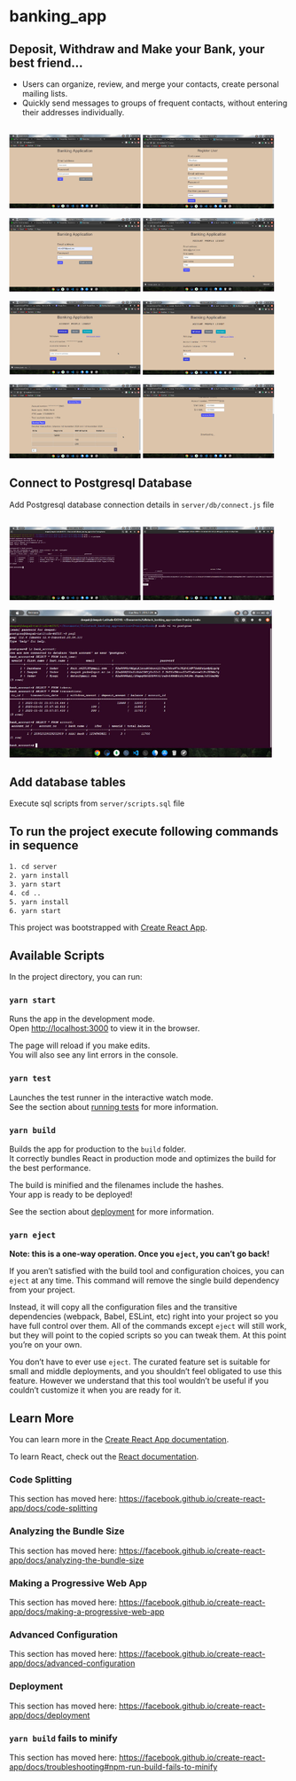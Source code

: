 # banking_app

## Deposit, Withdraw and Make your Bank, your best friend...

* Users can organize, review, and merge your contacts, create personal mailing lists.
* Quickly send messages to groups of frequent contacts, without entering their addresses individually.
<br><br>
<p float="left">
  <img src="https://raw.githubusercontent.com/vieee/banking_app/master/images/1.png" width="47%" />
  <img src="https://raw.githubusercontent.com/vieee/banking_app/master/images/2.png" width="47%" /> 
</p>
<p float="left">
  <img src="https://raw.githubusercontent.com/vieee/banking_app/master/images/3.png" width="47%" />
  <img src="https://raw.githubusercontent.com/vieee/banking_app/master/images/4.png" width="47%" /> 
</p>
<p float="left">
  <img src="https://raw.githubusercontent.com/vieee/banking_app/master/images/5.png" width="47%" />
  <img src="https://raw.githubusercontent.com/vieee/banking_app/master/images/6.png" width="47%" /> 
</p>
<p float="left">
  <img src="https://raw.githubusercontent.com/vieee/banking_app/master/images/7.png" width="47%" />
  <img src="https://raw.githubusercontent.com/vieee/banking_app/master/images/8.png" width="47%" /> 
</p>


## Connect to Postgresql Database

Add Postgresql database connection details in `server/db/connect.js` file
<br><br>
<p float="left">
  <img src="https://raw.githubusercontent.com/vieee/banking_app/master/images/db_1.png" width="47%" />
  <img src="https://raw.githubusercontent.com/vieee/banking_app/master/images/db_2.png" width="47%" /> 
</p>
<p float="left">
  <img src="https://raw.githubusercontent.com/vieee/banking_app/master/images/db_3.png" width="94%" />
</p>


## Add database tables

Execute sql scripts from `server/scripts.sql` file

## To run the project execute following commands in sequence

    1. cd server
    2. yarn install
    3. yarn start
    4. cd ..
    5. yarn install
    6. yarn start


This project was bootstrapped with [Create React App](https://github.com/facebook/create-react-app).

## Available Scripts

In the project directory, you can run:

### `yarn start`

Runs the app in the development mode.<br />
Open [http://localhost:3000](http://localhost:3000) to view it in the browser.

The page will reload if you make edits.<br />
You will also see any lint errors in the console.

### `yarn test`

Launches the test runner in the interactive watch mode.<br />
See the section about [running tests](https://facebook.github.io/create-react-app/docs/running-tests) for more information.

### `yarn build`

Builds the app for production to the `build` folder.<br />
It correctly bundles React in production mode and optimizes the build for the best performance.

The build is minified and the filenames include the hashes.<br />
Your app is ready to be deployed!

See the section about [deployment](https://facebook.github.io/create-react-app/docs/deployment) for more information.

### `yarn eject`

**Note: this is a one-way operation. Once you `eject`, you can’t go back!**

If you aren’t satisfied with the build tool and configuration choices, you can `eject` at any time. This command will remove the single build dependency from your project.

Instead, it will copy all the configuration files and the transitive dependencies (webpack, Babel, ESLint, etc) right into your project so you have full control over them. All of the commands except `eject` will still work, but they will point to the copied scripts so you can tweak them. At this point you’re on your own.

You don’t have to ever use `eject`. The curated feature set is suitable for small and middle deployments, and you shouldn’t feel obligated to use this feature. However we understand that this tool wouldn’t be useful if you couldn’t customize it when you are ready for it.

## Learn More

You can learn more in the [Create React App documentation](https://facebook.github.io/create-react-app/docs/getting-started).

To learn React, check out the [React documentation](https://reactjs.org/).

### Code Splitting

This section has moved here: https://facebook.github.io/create-react-app/docs/code-splitting

### Analyzing the Bundle Size

This section has moved here: https://facebook.github.io/create-react-app/docs/analyzing-the-bundle-size

### Making a Progressive Web App

This section has moved here: https://facebook.github.io/create-react-app/docs/making-a-progressive-web-app

### Advanced Configuration

This section has moved here: https://facebook.github.io/create-react-app/docs/advanced-configuration

### Deployment

This section has moved here: https://facebook.github.io/create-react-app/docs/deployment

### `yarn build` fails to minify

This section has moved here: https://facebook.github.io/create-react-app/docs/troubleshooting#npm-run-build-fails-to-minify
